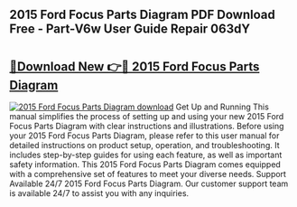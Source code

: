 ## 2015 Ford Focus Parts Diagram PDF Download Free - Part-V6w User Guide Repair 063dY

# <h2><a href="http://dfl9lq.blite.top/?on=2015+Ford+Focus+Parts+Diagram">🔗Download New 👉🔴 2015 Ford Focus Parts Diagram</a></h2>

[![2015 Ford Focus Parts Diagram download](https://i.imgur.com/lujVjoI.png)](http://dfl9lq.blite.top/?on=2015+Ford+Focus+Parts+Diagram)
Get Up and Running This manual simplifies the process of setting up and using your new 2015 Ford Focus Parts Diagram with clear instructions and illustrations. Before using your 2015 Ford Focus Parts Diagram, please refer to this user manual for detailed instructions on product setup, operation, and troubleshooting. It includes step-by-step guides for using each feature, as well as important safety information. This 2015 Ford Focus Parts Diagram comes equipped with a comprehensive set of features to meet your diverse needs. Support Available 24/7 2015 Ford Focus Parts Diagram. Our customer support team is available 24/7 to assist you with any inquiries.
